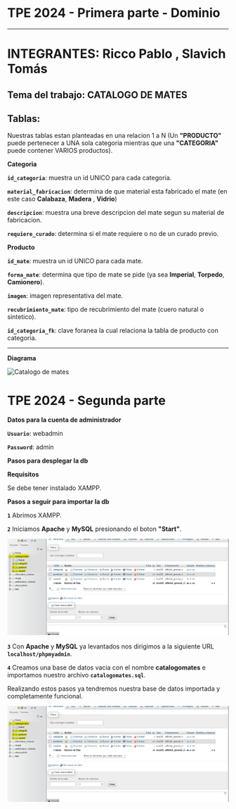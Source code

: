 # TPE 2024 - Primera parte - Dominio

---

# INTEGRANTES: Ricco Pablo , Slavich Tomás

## Tema del trabajo: CATALOGO DE MATES

## Tablas:

Nuestras tablas estan planteadas en una relacion 1 a N (Un **"PRODUCTO"** puede pertenecer a UNA sola categoria mientras que una **"CATEGORIA"** puede contener VARIOS productos).

**Categoria**

**`id_categoria`**: muestra un id UNICO para cada categoria.

**`material_fabricacion`**: determina de que material esta fabricado el mate (en este caso **Calabaza**, **Madera** , **Vidrio**)

**`descripcion`**: muestra una breve descripcion del mate segun su material de fabricacion.

**`requiere_curado`**: determina si el mate requiere o no de un curado previo.

**Producto**

**`id_mate`**: muestra un id UNICO para cada mate.

**`forma_mate`**: determina que tipo de mate se pide (ya sea **Imperial**, **Torpedo**, **Camionero**).

**`imagen`**: imagen representativa del mate.

**`recubrimiento_mate`**: tipo de recubrimiento del mate (cuero natural o sintetico).

**`id_categoria_fk`**: clave foranea la cual relaciona la tabla de producto con categoria.

---

**Diagrama**

![Catalogo de mates](https://github.com/user-attachments/assets/d293fbcd-16c5-42fa-a70d-f15c6babddf8)

# TPE 2024 - Segunda parte

**Datos para la cuenta de administrador**

**`Usuario`**: webadmin

**`Password`**: admin

**Pasos para desplegar la db**

**Requisitos**

Se debe tener instalado XAMPP.

**Pasos a seguir para importar la db**

**`1`** Abrimos XAMPP.

**`2`** Iniciamos **Apache** y **MySQL** presionando el boton **"Start"**.

![alt text](phpmyadminDB.png)

**`3`** Con **Apache** y **MySQL** ya levantados nos dirigimos a la siguiente URL **`localhost/phpmyadmin`**.

**`4`** Creamos una base de datos vacia con el nombre **catalogomates** e importamos nuestro archivo **`catalogomates.sql`**.

Realizando estos pasos ya tendremos nuestra base de datos importada y completamente funcional.

![alt text](phpmyadminDB.png)
